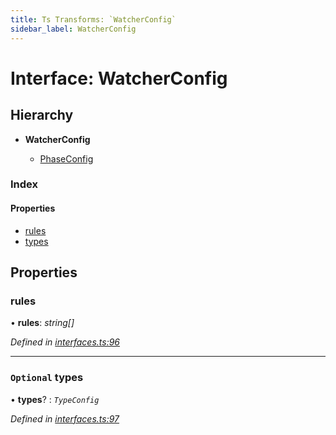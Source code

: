 ```yaml
---
title: Ts Transforms: `WatcherConfig`
sidebar_label: WatcherConfig
---
```


# Interface: WatcherConfig

## Hierarchy

* **WatcherConfig**

  * [PhaseConfig](phaseconfig.md)

### Index

#### Properties

* [rules](watcherconfig.md#rules)
* [types](watcherconfig.md#optional-types)

## Properties

###  rules

• **rules**: *string[]*

*Defined in [interfaces.ts:96](https://github.com/terascope/teraslice/blob/a2250fb9/packages/ts-transforms/src/interfaces.ts#L96)*

___

### `Optional` types

• **types**? : *`TypeConfig`*

*Defined in [interfaces.ts:97](https://github.com/terascope/teraslice/blob/a2250fb9/packages/ts-transforms/src/interfaces.ts#L97)*

